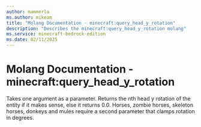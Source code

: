 ```yaml
---
author: mammerla
ms.author: mikeam
title: "Molang Documentation - minecraft:query_head_y_rotation"
description: "Describes the minecraft:query_head_y_rotation molang"
ms.service: minecraft-bedrock-edition
ms.date: 02/11/2025 
---
```


# Molang Documentation - minecraft:query_head_y_rotation

Takes one argument as a parameter.  Returns the nth head y rotation of the entity if it makes sense, else it returns 0.0. Horses, zombie horses, skeleton horses, donkeys and mules require a second parameter that clamps rotation in degrees.
